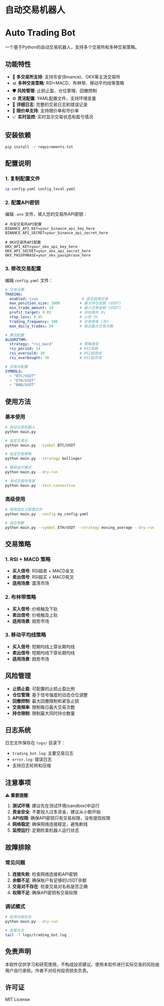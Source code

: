 # 自动交易机器人
# Auto Trading Bot

一个基于Python的自动交易机器人，支持多个交易所和多种交易策略。

## 功能特性

- 🔄 **多交易所支持**: 支持币安(Binance)、OKX等主流交易所
- 📊 **多种交易策略**: RSI+MACD、布林带、移动平均线等策略
- 🛡️ **风险管理**: 止损止盈、仓位管理、回撤控制
- ⚙️ **灵活配置**: YAML配置文件，支持环境变量
- 📝 **详细日志**: 完整的交易日志和错误记录
- 🎯 **限价单支持**: 支持限价单和市价单
- 📈 **实时监控**: 实时显示交易状态和盈亏情况

## 安装依赖

```bash
pip install -r requirements.txt
```

## 配置说明

### 1. 复制配置文件

```bash
cp config.yaml config_local.yaml
```

### 2. 配置API密钥

编辑 `.env` 文件，填入您的交易所API密钥：

```env
# 币安交易所API配置
BINANCE_API_KEY=your_binance_api_key_here
BINANCE_API_SECRET=your_binance_api_secret_here

# OKX交易所API配置
OKX_API_KEY=your_okx_api_key_here
OKX_API_SECRET=your_okx_api_secret_here
OKX_PASSPHRASE=your_okx_passphrase_here
```

### 3. 修改交易配置

编辑 `config.yaml` 文件：

```yaml
# 交易设置
TRADING:
  enabled: true                    # 是否启用交易
  max_position_size: 1000         # 最大持仓金额 (USDT)
  min_trade_amount: 10            # 最小交易金额 (USDT)
  profit_target: 0.05             # 目标盈利 5%
  stop_loss: 0.05                 # 止损 5%
  trading_frequency: 300          # 交易频率 (秒)
  max_daily_trades: 50            # 每日最大交易次数

# 算法配置
ALGORITHM:
  strategy: "rsi_macd"            # 策略类型
  rsi_period: 14                  # RSI周期
  rsi_oversold: 30                # RSI超卖线
  rsi_overbought: 70              # RSI超买线

# 交易对配置
SYMBOLS:
  - "BTC/USDT"
  - "ETH/USDT"
  - "BNB/USDT"
```

## 使用方法

### 基本使用

```bash
# 启动交易机器人
python main.py

# 指定交易对
python main.py --symbol BTC/USDT

# 指定交易策略
python main.py --strategy bollinger

# 模拟运行模式
python main.py --dry-run

# 测试交易所连接
python main.py --test-connection
```

### 高级使用

```bash
# 使用自定义配置文件
python main.py --config my_config.yaml

# 组合参数
python main.py --symbol ETH/USDT --strategy moving_average --dry-run
```

## 交易策略

### 1. RSI + MACD 策略
- **买入信号**: RSI超卖 + MACD金叉
- **卖出信号**: RSI超买 + MACD死叉
- **适用场景**: 震荡市场

### 2. 布林带策略
- **买入信号**: 价格触及下轨
- **卖出信号**: 价格触及上轨
- **适用场景**: 趋势市场

### 3. 移动平均线策略
- **买入信号**: 短期均线上穿长期均线
- **卖出信号**: 短期均线下穿长期均线
- **适用场景**: 趋势市场

## 风险管理

- **止损止盈**: 可配置的止损止盈比例
- **仓位管理**: 基于信号强度的动态仓位调整
- **回撤控制**: 最大回撤限制和紧急止损
- **交易频率**: 限制每日最大交易次数
- **持仓限制**: 限制最大同时持仓数量

## 日志系统

日志文件保存在 `logs/` 目录下：

- `trading_bot.log`: 主要交易日志
- `error.log`: 错误日志
- 支持日志轮转和压缩

## 注意事项

⚠️ **重要提醒**:

1. **测试环境**: 建议先在测试环境(sandbox)中运行
2. **资金安全**: 不要投入过多资金，建议从小额开始
3. **API权限**: 确保API密钥只有交易权限，没有提现权限
4. **网络稳定**: 确保网络连接稳定，避免断线
5. **监控运行**: 定期检查机器人运行状态

## 故障排除

### 常见问题

1. **连接失败**: 检查网络连接和API密钥
2. **余额不足**: 确保账户有足够的USDT余额
3. **交易对不存在**: 检查交易对名称是否正确
4. **权限不足**: 确保API密钥有交易权限

### 调试模式

```bash
# 启用详细日志
python main.py --dry-run

# 查看日志
tail -f logs/trading_bot.log
```

## 免责声明

本软件仅供学习和研究使用，不构成投资建议。使用本软件进行实际交易的风险由用户自行承担。作者不对任何投资损失负责。

## 许可证

MIT License
